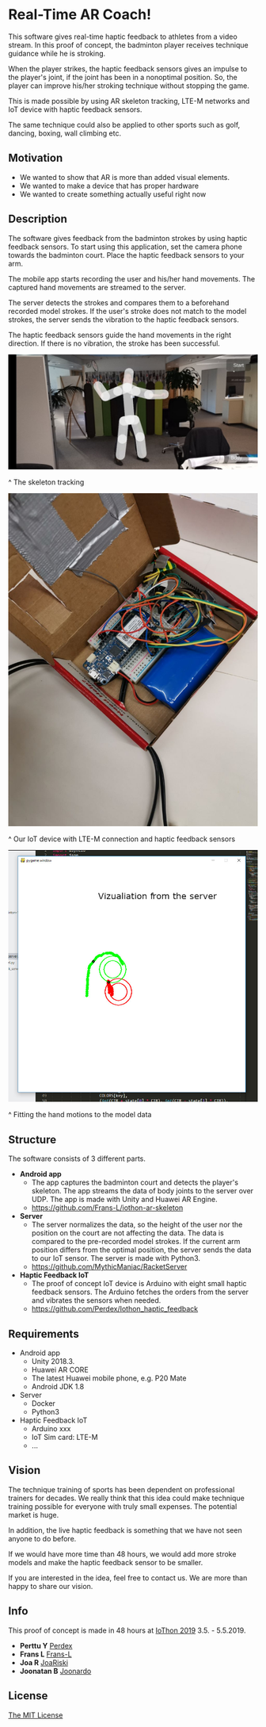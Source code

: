 # Real-Time AR Coach!

This software gives real-time haptic feedback to athletes from a video stream. In this proof of concept, the badminton player receives technique guidance while he is stroking.

When the player strikes, the haptic feedback sensors gives an impulse to the player's joint, if the joint has been in a nonoptimal position. So, the player can improve his/her stroking technique without stopping the game.

This is made possible by using AR skeleton tracking, LTE-M networks and IoT device with haptic feedback sensors.

The same technique could also be applied to other sports such as golf, dancing, boxing, wall climbing etc.

## Motivation

- We wanted to show that AR is more than added visual elements.
- We wanted to make a device that has proper hardware 
- We wanted to create something actually useful right now

## Description

The software gives feedback from the badminton strokes by using haptic feedback sensors. To start using this application, set the camera phone towards the badminton court. Place the haptic feedback sensors to your arm.

The mobile app starts recording the user and his/her hand movements. The captured hand movements are streamed to the server.

The server detects the strokes and compares them to a beforehand recorded model strokes. If the user's stroke does not match to the model strokes, the server sends the vibration to the haptic feedback sensors.

The haptic feedback sensors guide the hand movements in the right direction. If there is no vibration, the stroke has been successful.


![Skeleton Tracking](https://github.com/Frans-L/iothon-ar-skeleton/blob/master/Images/AR_Tracking.jpg?raw=true "Skeleton Tracking")


^ The skeleton tracking

![IoT](https://github.com/Frans-L/iothon-ar-skeleton/blob/master/Images/IoT.jpg?raw=true "IoT")

^ Our IoT device with LTE-M connection and haptic feedback sensors

![Server](https://github.com/Frans-L/iothon-ar-skeleton/blob/master/Images/Server.jpg?raw=true "Server")

^ Fitting the hand motions to the model data

## Structure

The software consists of 3 different parts.

* **Android app** 
    * The app captures the badminton court and detects the player's skeleton. The app streams the data of body joints to the server over UDP. The app is made with Unity and Huawei AR Engine.
    * https://github.com/Frans-L/iothon-ar-skeleton
* **Server**
    * The server normalizes the data, so the height of the user nor the position on the court are not affecting the data. The data is compared to the pre-recorded model strokes. If the current arm position differs from the optimal position, the server sends the data to our IoT sensor. The server is made with Python3.
    * https://github.com/MythicManiac/RacketServer
* **Haptic Feedback IoT**
    * The proof of concept IoT device is Arduino with eight small haptic feedback sensors. The Arduino fetches the orders from the server and vibrates the sensors when needed. 
    * https://github.com/Perdex/Iothon_haptic_feedback

## Requirements

* Android app
    * Unity 2018.3.
    * Huawei AR CORE
    * The latest Huawei mobile phone, e.g. P20 Mate
    * Android JDK 1.8
* Server
    * Docker
    * Python3
* Haptic Feedback IoT
    * Arduino xxx
    * IoT Sim card: LTE-M
    * ...

## Vision

The technique training of sports has been dependent on professional trainers for decades. We really think that this idea could make technique training possible for everyone with truly small expenses. The potential market is huge.

In addition, the live haptic feedback is something that we have not seen anyone to do before.

If we would have more time than 48 hours, we would add more stroke models and make the haptic feedback sensor to be smaller.

If you are interested in the idea, feel free to contact us. We are more than happy to share our vision.

## Info

This proof of concept is made in 48 hours at [IoThon 2019](https://iothon.io/) 3.5. - 5.5.2019.

* **Perttu Y** [Perdex](https://github.com/Perdex) 
* **Frans L** [Frans-L](https://github.com/Frans-L)
* **Joa R** [JoaRiski](https://github.com/JoaRiski)
* **Joonatan B** [Joonardo](https://github.com/Joonardo)

## License

[The MIT License](https://opensource.org/licenses/MIT)
